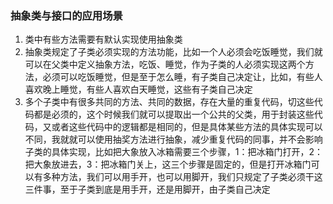 ### 抽象类与接口的应用场景

1. 类中有些方法需要有默认实现使用抽象类
2. 抽象类规定了子类必须实现的方法功能，比如一个人必须会吃饭睡觉，我们就可以在父类中定义抽象方法，吃饭、睡觉，作为子类的人必须实现这两个方法，必须可以吃饭睡觉，但是至于怎么睡，有子类自己决定让，比如，有些人喜欢晚上睡觉，有些人喜欢白天睡觉，这些有子类自己决定
3. 多个子类中有很多共同的方法、共同的数据，存在大量的重复代码，切这些代码都是必须的，这个时候我们就可以提取出一个公共的父类，用于封装这些代码，又或者这些代码中的逻辑都是相同的，但是具体某些方法的具体实现可以不同，我就就可以使用抽奖方法进行抽象，减少重复代码的同事，并不会影响子类的具体实现，比如把大象放入冰箱需要三个步骤，1：把冰箱门打开，2：把大象放进去，3：把冰箱门关上，这三个步骤是固定的，但是打开冰箱门可以有多种方法，我们可以用手开，也可以用脚开，我们只规定了子类必须干这三件事，至于子类到底是用手开，还是用脚开，由子类自己决定
